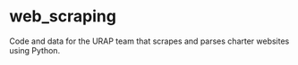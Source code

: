 # web_scraping
Code and data for the URAP team that scrapes and parses charter websites using Python.
